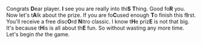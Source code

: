 Congrats **D**ear player.
**I** see you are really into thi**S** **T**hing. Good fo**R** you. Now let's t**A**lk about the prize. If you are fo**C**used enough **T**o finish this f**I**rst. You'll receive a free disc**O**rd **N**itro classic. I know t**H**e priz**E** is not that big. It's because t**H**is is all about th**E** fun. So without wasting any more time. Let's begin *the* the game.
